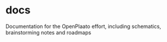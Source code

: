 # docs
Documentation for the OpenPlaato effort, including schematics, brainstorming notes and roadmaps
